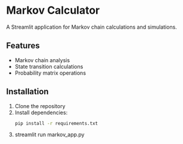 # Markov Calculator

A Streamlit application for Markov chain calculations and simulations.

## Features
- Markov chain analysis
- State transition calculations
- Probability matrix operations

## Installation

1. Clone the repository
2. Install dependencies:
   ```bash
   pip install -r requirements.txt
3. streamlit run markov_app.py   

